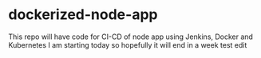 # dockerized-node-app
This repo will have code for CI-CD of node app using Jenkins, Docker and Kubernetes
I am starting today so hopefully it will end in a week
test edit

